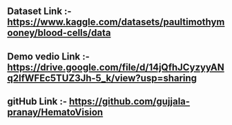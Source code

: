 ## Dataset Link :- https://www.kaggle.com/datasets/paultimothymooney/blood-cells/data
## Demo vedio Link :- https://drive.google.com/file/d/14jQfhJCyzyyANq2lfWFEc5TUZ3Jh-5_k/view?usp=sharing
## gitHub Link :- https://github.com/gujjala-pranay/HematoVision
